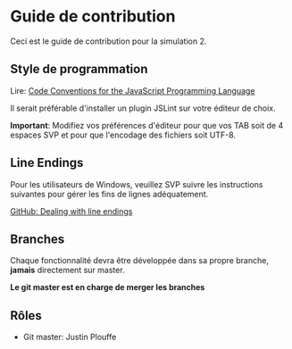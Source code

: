 # Guide de contribution
Ceci est le guide de contribution pour la simulation 2.

## Style de programmation
Lire: [Code Conventions for the JavaScript Programming Language](http://javascript.crockford.com/code.html)

Il serait préférable d'installer un plugin JSLint sur votre éditeur de choix.

__Important__: Modifiez vos préférences d'éditeur pour que vos TAB soit de 4 espaces SVP et pour que
l'encodage des fichiers soit UTF-8.

## Line Endings 
Pour les utilisateurs de Windows, veuillez SVP suivre les instructions suivantes pour gérer les fins
de lignes adéquatement.

[GitHub: Dealing with line endings](https://help.github.com/articles/dealing-with-line-endings/#platform-windows)

## Branches
Chaque fonctionnalité devra être développée dans sa propre branche, **jamais** directement sur master.

**Le git master est en charge de merger les branches**

## Rôles
* Git master: Justin Plouffe
